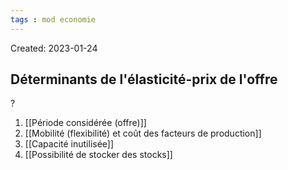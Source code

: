 ```yaml
---
tags : mod economie
---
```

Created: 2023-01-24

## Déterminants de l'élasticité-prix de l'offre
?
1. [[Période considérée (offre)]]
2. [[Mobilité (flexibilité) et coût des facteurs de production]]
3. [[Capacité inutilisée]]
4. [[Possibilité de stocker des stocks]] 